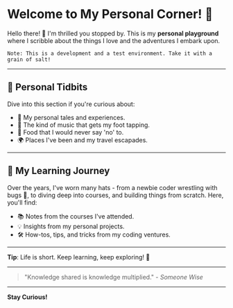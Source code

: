 <!---
title: "Page hello"
description: "Brief description of the document"
date: "2023-08-20"
version: "1.0.0"
author: "Tiago Rodrigues"
tags: "hello"
--->
# Welcome to My Personal Corner! 🚀

Hello there! 👋 I'm thrilled you stopped by. This is my **personal playground** where I scribble about the things I love and the adventures I embark upon.

```` Note: This is a development and a test environment. Take it with a grain of salt! ````

---

## 🎨 Personal Tidbits

Dive into this section if you're curious about:
- 📜 My personal tales and experiences.
- 🎵 The kind of music that gets my foot tapping.
- 🍝 Food that I would never say 'no' to.
- 🌍 Places I've been and my travel escapades.

<!-- 🔗 [Explore Personal Articles](#) -->

---

## 📘 My Learning Journey

Over the years, I've worn many hats - from a newbie coder wrestling with bugs 🐛, to diving deep into courses, and building things from scratch. Here, you'll find:

- 📚 Notes from the courses I've attended.
- 💡 Insights from my personal projects.
- 🛠 How-tos, tips, and tricks from my coding ventures.

<!-- 🔗 [Dive into My Notes](#) -->

---

**Tip**: Life is short. Keep learning, keep exploring! 🌟

---

> "Knowledge shared is knowledge multiplied." - *Someone Wise*

---

**Stay Curious!**
